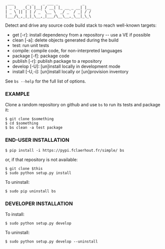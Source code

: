 	 ___      _ _    _ ___ _           _   
	| _ )_  _(_) |__| / __| |_ __ _ __| |__
	| _ \ || | | / _` \__ \  _/ _` / _| / /
	|___/\_,_|_|_\__,_|___/\__\__,_\__|_\_\

Detect and drive any source code build stack to reach well-known targets:
  * get [-r]: install dependency from a repository -- use a VE if possible
  * clean [-a]: delete objects generated during the build
  * test: run unit tests
  * compile: compile code, for non-interpreted languages
  * package [-f]: package code
  * publish [-r]: publish package to a repository
  * develop [-U]: [un]install locally in development mode
  * install [-U,-i]: [un]install locally or [un]provision inventory

See `bs --help` for the full list of options.


### EXAMPLE

Clone a random repository on github and use `bs` to run its tests and package it:

	$ git clone $something
	$ cd $something
	$ bs clean -a test package

### END-USER INSTALLATION

	$ pip install -i https://pypi.fclaerhout.fr/simple/ bs

or, if that repository is not available:

	$ git clone $this
	$ sudo python setup.py install

To uninstall:

	$ sudo pip uninstall bs


### DEVELOPER INSTALLATION

To install:

	$ sudo python setup.py develop

To uninstall:

	$ sudo python setup.py develop --uninstall
